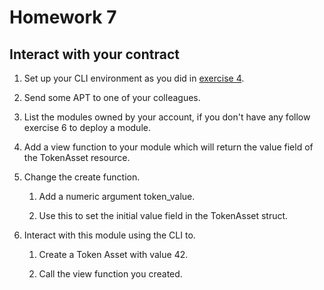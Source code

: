 # Homework 7
## Interact with your contract

1. Set up your CLI environment as you did in [exercise 4](https://github.com/GideonBature/encode-aptos_move/tree/main/exercises/exercise_4).

2. Send some APT to one of your colleagues.

3. List the modules owned by your account, if you don't have any follow exercise 6 to deploy a module.

4. Add a view function to your module which will return the value field of the TokenAsset resource.

5. Change the create function.
    
    1. Add a numeric argument token_value.
    
    2. Use this to set the initial value field in the TokenAsset struct.

6. Interact with this module using the CLI to.
    
    1. Create a Token Asset with value 42.
    
    2. Call the view function you created.
